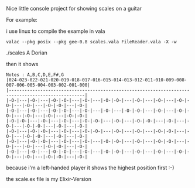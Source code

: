 Nice little console project for showing scales on a guitar

For example:

i use linux
to compile the example in vala

```
valac --pkg posix --pkg gee-0.8 scales.vala FileReader.vala -X -w
```

./scales A Dorian

then it shows

```
Notes : A,B,C,D,E,F#,G
|024-023-022-021-020-019-018-017-016-015-014-013-012-011-010-009-008-007-006-005-004-003-002-001-000|
|---------------------------------------------------------------------------------------------------|
|-O-|---|-O-|---|-O-|-O-|---|-O-|---|-O-|-O-|---|-O-|---|-O-|---|-O-|-O-|---|-O-|---|-O-|-O-|---|-O-|
|-O-|---|-O-|---|-O-|-O-|---|-O-|---|-O-|---|-O-|-O-|---|-O-|---|-O-|-O-|---|-O-|---|-O-|---|-O-|-O-|
|-O-|-O-|---|-O-|---|-O-|---|-O-|-O-|---|-O-|---|-O-|-O-|---|-O-|---|-O-|---|-O-|-O-|---|-O-|---|-O-|
|-O-|---|-O-|-O-|---|-O-|---|-O-|-O-|---|-O-|---|-O-|---|-O-|-O-|---|-O-|---|-O-|-O-|---|-O-|---|-O-|
|-O-|---|-O-|-O-|---|-O-|---|-O-|---|-O-|-O-|---|-O-|---|-O-|-O-|---|-O-|---|-O-|---|-O-|-O-|---|-O-|
|-O-|---|-O-|---|-O-|-O-|---|-O-|---|-O-|-O-|---|-O-|---|-O-|---|-O-|-O-|---|-O-|---|-O-|-O-|---|-O-|

```

because i'm a left-handed player it shows the highest position first :-)

the scale.ex file is my Elixir-Version


